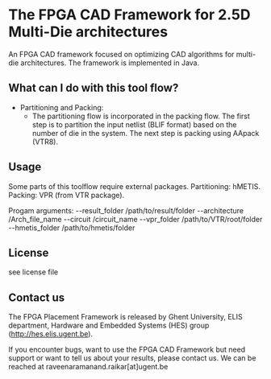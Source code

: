 The FPGA CAD Framework for 2.5D Multi-Die architectures
==============================

An FPGA CAD framework focused on optimizing CAD algorithms for multi-die architectures.
The framework is implemented in Java.


What can I do with this tool flow?
---------------

<ul>

<li>
Partitioning and Packing:
<ul>
  <li>The partitioning flow is incorporated in the packing flow. The first step is to partition the input netlist (BLIF format) based on the number of die in the system. The next step is packing using AApack (VTR8).</li>
</ul>
</li>


</ul>

Usage
---------------

Some parts of this toolflow require external packages. 
Partitioning: hMETIS.
Packing: VPR (from VTR package).

Progam arguments:
--result_folder /path/to/result/folder
--architecture  /Arch_file_name
--circuit /circuit_name
--vpr_folder /path/to/VTR/root/folder
--hmetis_folder /path/to/hmetis/folder

License
---------------
see license file

Contact us
---------------
The FPGA Placement Framework is released by Ghent University, ELIS department, Hardware and Embedded Systems (HES) group (http://hes.elis.ugent.be).

If you encounter bugs, want to use the FPGA CAD Framework but need support or want to tell us about your results, please contact us. We can be reached at raveenaramanand.raikar[at]ugent.be

